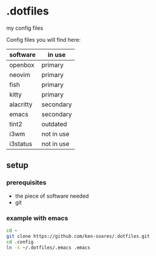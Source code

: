 # .dotfiles
my config files


Config files you will find here:

| software  | in use     |
|-----------|------------|
| openbox   | primary    |
| neovim    | primary    |
| fish      | primary    |
| kitty     | primary    |
| alacritty | secondary  |
| emacs     | secondary  |
| tint2     | outdated   |
| i3wm      | not in use |
| i3status  | not in use |

## setup
### prerequisites
- the piece of software needed
- git

### example with emacs

```bash
cd ~
git clone https://github.com/ken-soares/.dotfiles.git
cd .config
ln -s ~/.dotfiles/.emacs .emacs
```
